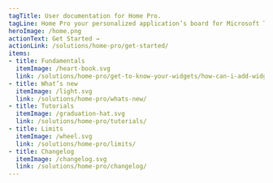 ```yaml
---
tagTitle: User documentation for Home Pro.
tagLine: Home Pro your personalized application’s board for Microsoft Teams
heroImage: /home.png
actionText: Get Started →
actionLink: /solutions/home-pro/get-started/
items:
- title: Fundamentals​
  itemImage: /heart-book.svg
  link: /solutions/home-pro/get-to-know-your-widgets/how-can-i-add-widget-to-the-home-pro-dashboard-/
- title: What’s new
  itemImage: /light.svg
  link: /solutions/home-pro/whats-new/
- title: Tutorials
  itemImage: /graduation-hat.svg
  link: /solutions/home-pro/tutorials/
- title: Limits
  itemImage: /wheel.svg
  link: /solutions/home-pro/limits/
- title: Changelog
  itemImage: /changelog.svg
  link: /solutions/home-pro/changelog/
---
```


<Overview />
<Hubspot />